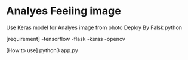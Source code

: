 # Analyes Feeiing image 

Use Keras model for Analyes image from photo 
Deploy By Falsk python

[requirement]
-tensorflow
-flask
-keras
-opencv 

[How to use]
python3 app.py 


